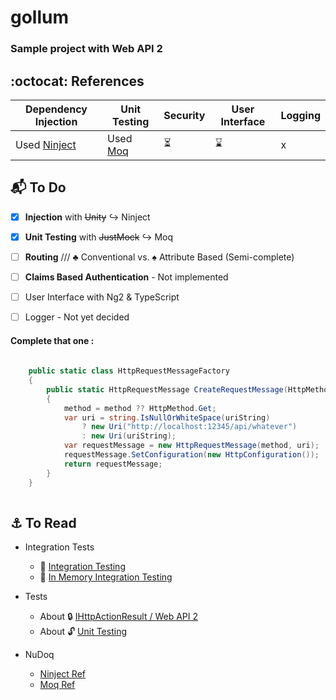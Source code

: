 # gollum
### Sample project with Web API 2
 
## :octocat: References

Dependency Injection | Unit Testing | Security | User Interface | Logging 
------------ | ------------- | -------------  | ------------- | -------------
Used [Ninject]() | Used [Moq](https://github.com/Moq/moq4/wiki/Quickstart) | :hourglass_flowing_sand: | :hourglass: | x




## :mailbox_with_mail: To Do

- [x] **Injection** with <del>Unity</del> :arrow_right_hook: Ninject
- [x] **Unit Testing** with <del>JustMock</del> :arrow_right_hook: Moq
- [ ] **Routing** /// :clubs: Conventional vs. :spades: Attribute Based (Semi-complete)
- [ ] **Claims Based Authentication** - Not implemented
- [ ] User Interface with Ng2 & TypeScript
- [ ] Logger - Not yet decided


#### Complete that one : 

```cs
	
    public static class HttpRequestMessageFactory
    {
        public static HttpRequestMessage CreateRequestMessage(HttpMethod method = null, string uriString = null)
        {
            method = method ?? HttpMethod.Get;
            var uri = string.IsNullOrWhiteSpace(uriString)
                ? new Uri("http://localhost:12345/api/whatever")
                : new Uri(uriString);
            var requestMessage = new HttpRequestMessage(method, uri);
            requestMessage.SetConfiguration(new HttpConfiguration());
            return requestMessage;
        }
    }
    
```



## :anchor: To Read 

* Integration Tests
   * :closed_lock_with_key: [Integration Testing](http://tostring.it/2012/07/23/an-easy-way-to-write-an-integration-test-with-web-api/)
   * :closed_lock_with_key: [In Memory Integration Testing](http://www.strathweb.com/2012/06/asp-net-web-api-integration-testing-with-in-memory-hosting/)


* Tests
	* About :lock: [IHttpActionResult / Web API 2](http://stackoverflow.com/questions/31485618/xunit-test-ihttpactionresult-web-api-2-function-for-custom-message)
	* About :unlock: [ Unit Testing](http://www.asp.net/web-api/overview/testing-and-debugging/unit-testing-controllers-in-web-api)


* NuDoq
   * [Ninject Ref](http://www.nudoq.org/#!/Projects/Ninject)
   * [Moq Ref](http://www.nudoq.org/#!/Projects/Moq)





